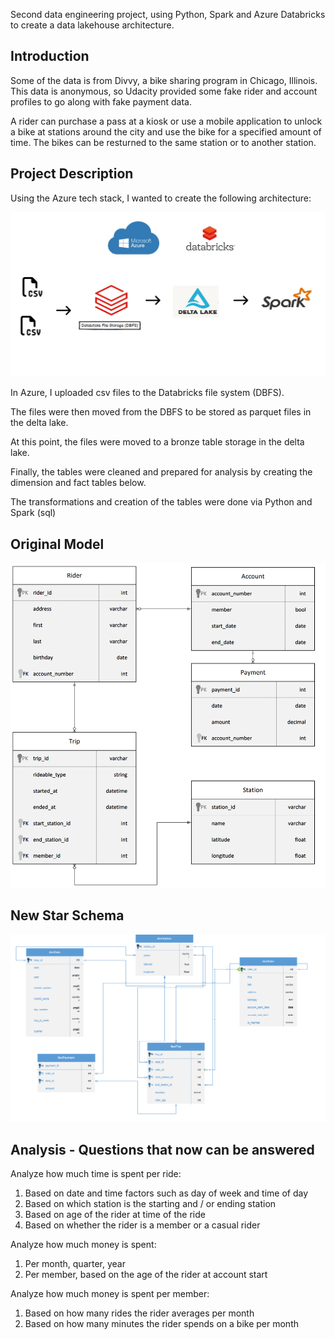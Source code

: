 Second data engineering project, using Python, Spark and Azure Databricks to create a data lakehouse architecture.

## Introduction

Some of the data is from Divvy, a bike sharing program in Chicago, Illinois. This data is anonymous, so Udacity provided some fake rider and account profiles to go along with fake payment data.

A rider can purchase a pass at a kiosk or use a mobile application to unlock a bike at stations around the city and use the bike for a specified amount of time. The bikes can be resturned to the same station or to another station.

## Project Description

Using the Azure tech stack, I wanted to create the following architecture:

![architecture diagram](https://github.com/chrisselig/azureDatabricksLakehouse/blob/main/80_imgs_for_readme/architecture.png)

In Azure, I uploaded csv files to the Databricks file system (DBFS).

The files were then moved from the DBFS to be stored as parquet files in the delta lake.

At this point, the files were moved to a bronze table storage in the delta lake.

Finally, the tables were cleaned and prepared for analysis by creating the dimension and fact tables below.

The transformations and creation of the tables were done via Python and Spark (sql)

## Original Model

![Original Relational Model](https://github.com/chrisselig/bikesharingDW/blob/main/80_imgs_for_readme/divvy-erd.png)

## New Star Schema
![Star Schema](https://github.com/chrisselig/bikesharingDW/blob/main/80_imgs_for_readme/star_schema_png.png)


## Analysis - Questions that now can be answered

Analyze how much time is spent per ride:

1. Based on date and time factors such as day of week and time of day
2. Based on which station is the starting and / or ending station
3. Based on age of the rider at time of the ride
4. Based on whether the rider is a member or a casual rider

Analyze how much money is spent:

1. Per month, quarter, year
2. Per member, based on the age of the rider at account start

Analyze how much money is spent per member:

1. Based on how many rides the rider averages per month
2. Based on how many minutes the rider spends on a bike per month
